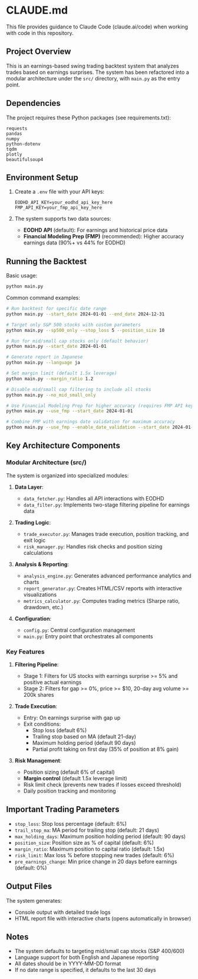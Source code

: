 # CLAUDE.md

This file provides guidance to Claude Code (claude.ai/code) when working with code in this repository.

## Project Overview

This is an earnings-based swing trading backtest system that analyzes trades based on earnings surprises. The system has been refactored into a modular architecture under the `src/` directory, with `main.py` as the entry point.

## Dependencies

The project requires these Python packages (see requirements.txt):
```
requests
pandas
numpy
python-dotenv
tqdm
plotly
beautifulsoup4
```

## Environment Setup

1. Create a `.env` file with your API keys:
   ```
   EODHD_API_KEY=your_eodhd_api_key_here
   FMP_API_KEY=your_fmp_api_key_here
   ```

2. The system supports two data sources:
   - **EODHD API** (default): For earnings and historical price data
   - **Financial Modeling Prep (FMP)** (recommended): Higher accuracy earnings data (90%+ vs 44% for EODHD)

## Running the Backtest

Basic usage:
```bash
python main.py
```

Common command examples:
```bash
# Run backtest for specific date range
python main.py --start_date 2024-01-01 --end_date 2024-12-31

# Target only S&P 500 stocks with custom parameters
python main.py --sp500_only --stop_loss 5 --position_size 10

# Run for mid/small cap stocks only (default behavior)
python main.py --start_date 2024-01-01

# Generate report in Japanese
python main.py --language ja

# Set margin limit (default 1.5x leverage)
python main.py --margin_ratio 1.2

# Disable mid/small cap filtering to include all stocks
python main.py --no_mid_small_only

# Use Financial Modeling Prep for higher accuracy (requires FMP API key)
python main.py --use_fmp --start_date 2024-01-01

# Combine FMP with earnings date validation for maximum accuracy
python main.py --use_fmp --enable_date_validation --start_date 2024-01-01
```

## Key Architecture Components

### Modular Architecture (src/)

The system is organized into specialized modules:

1. **Data Layer**:
   - `data_fetcher.py`: Handles all API interactions with EODHD
   - `data_filter.py`: Implements two-stage filtering pipeline for earnings data

2. **Trading Logic**:
   - `trade_executor.py`: Manages trade execution, position tracking, and exit logic
   - `risk_manager.py`: Handles risk checks and position sizing calculations

3. **Analysis & Reporting**:
   - `analysis_engine.py`: Generates advanced performance analytics and charts
   - `report_generator.py`: Creates HTML/CSV reports with interactive visualizations
   - `metrics_calculator.py`: Computes trading metrics (Sharpe ratio, drawdown, etc.)

4. **Configuration**:
   - `config.py`: Central configuration management
   - `main.py`: Entry point that orchestrates all components

### Key Features

1. **Filtering Pipeline**:
   - Stage 1: Filters for US stocks with earnings surprise >= 5% and positive actual earnings
   - Stage 2: Filters for gap >= 0%, price >= $10, 20-day avg volume >= 200k shares

2. **Trade Execution**:
   - Entry: On earnings surprise with gap up
   - Exit conditions:
     - Stop loss (default 6%)
     - Trailing stop based on MA (default 21-day)
     - Maximum holding period (default 90 days)
     - Partial profit taking on first day (35% of position at 8% gain)

3. **Risk Management**:
   - Position sizing (default 6% of capital)
   - **Margin control** (default 1.5x leverage limit)
   - Risk limit check (prevents new trades if losses exceed threshold)
   - Daily position tracking and monitoring

## Important Trading Parameters

- `stop_loss`: Stop loss percentage (default: 6%)
- `trail_stop_ma`: MA period for trailing stop (default: 21 days)
- `max_holding_days`: Maximum position holding period (default: 90 days)
- `position_size`: Position size as % of capital (default: 6%)
- `margin_ratio`: Maximum position to capital ratio (default: 1.5x)
- `risk_limit`: Max loss % before stopping new trades (default: 6%)
- `pre_earnings_change`: Min price change in 20 days before earnings (default: 0%)

## Output Files

The system generates:
- Console output with detailed trade logs
- HTML report file with interactive charts (opens automatically in browser)

## Notes

- The system defaults to targeting mid/small cap stocks (S&P 400/600)
- Language support for both English and Japanese reporting
- All dates should be in YYYY-MM-DD format
- If no date range is specified, it defaults to the last 30 days